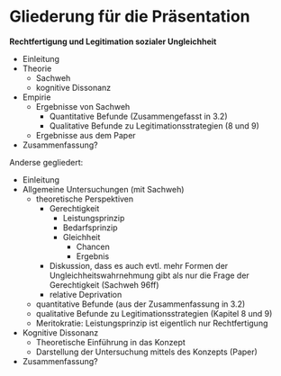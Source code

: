 # Gliederung für die Präsentation

**Rechtfertigung und Legitimation sozialer Ungleichheit**

- Einleitung
- Theorie
    + Sachweh
    + kognitive Dissonanz
- Empirie
    + Ergebnisse von Sachweh
        * Quantitative Befunde (Zusammengefasst in 3.2)
        * Qualitative Befunde zu Legitimationsstrategien (8 und 9)
    + Ergebnisse aus dem Paper
- Zusammenfassung?


Anderse gegliedert:

- Einleitung
- Allgemeine Untersuchungen (mit Sachweh)
    + theoretische Perspektiven
        * Gerechtigkeit
            - Leistungsprinzip
            - Bedarfsprinzip
            - Gleichheit
                + Chancen
                + Ergebnis
        * Diskussion, dass es auch evtl. mehr Formen der Ungleichheitswahrnehmung gibt als nur die Frage der Gerechtigkeit (Sachweh 96ff)
        * relative Deprivation
    + quantitative Befunde (aus der Zusammenfassung in 3.2)
    + qualitative Befunde zu Legitimationsstrategien (Kapitel 8 und 9)
    + Meritokratie: Leistungsprinzip ist eigentlich nur Rechtfertigung
- Kognitive Dissonanz
    + Theoretische Einführung in das Konzept
    + Darstellung der Untersuchung mittels des Konzepts (Paper)
- Zusammenfassung?
